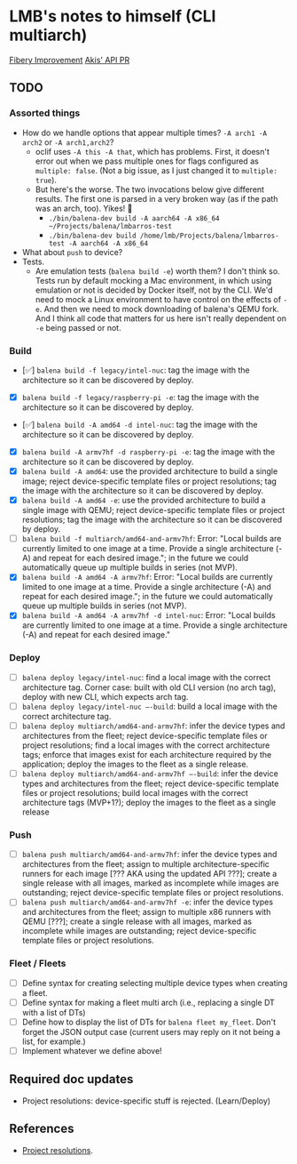 # LMB's notes to himself (CLI multiarch)

[Fibery Improvement](https://balena.fibery.io/Organisation/Improvements/Update-the-CLI-to-support-multi-arch-releases-MVP-863)
[Akis' API PR](https://github.com/balena-io/balena-api/pull/4336)

## TODO

### Assorted things

* How do we handle options that appear multiple times? `-A arch1 -A arch2` or
  `-A arch1,arch2`?
    * oclif uses `-A this -A that`, which has problems. First, it doesn't error
      out when we pass multiple ones for flags configured as `multiple: false`.
      (Not a big issue, as I just changed it to `multiple: true`).
    * But here's the worse. The two invocations below give different results.
      The first one is parsed in a very broken way (as if the path was an arch,
      too). Yikes! 🤮
        * `./bin/balena-dev build -A aarch64 -A x86_64  ~/Projects/balena/lmbarros-test`
        * `./bin/balena-dev build /home/lmb/Projects/balena/lmbarros-test -A aarch64 -A x86_64`
* What about `push` to device?
* Tests.
    * Are emulation tests (`balena build -e`) worth them? I don't think so.
      Tests run by default mocking a Mac environment, in which using emulation
      or not is decided by Docker itself, not by the CLI. We'd need to mock a
      Linux environment to have control on the effects of `-e`. And then we need
      to mock downloading of balena's QEMU fork. And I think all code that
      matters for us here isn't really dependent on `-e` being passed or not.

### Build

* [✅] `balena build -f legacy/intel-nuc`: tag the image with the architecture so
  it can be discovered by deploy.
* [X] `balena build -f legacy/raspberry-pi -e`: tag the image with the
  architecture so it can be discovered by deploy.
* [✅] `balena build -A amd64 -d intel-nuc`: tag the image with the architecture
  so it can be discovered by deploy.
* [X] `balena build -A armv7hf -d raspberry-pi -e`: tag the image with the
  architecture so it can be discovered by deploy.
* [X] `balena build -A amd64`: use the provided architecture to build a single
  image; reject device-specific template files or project resolutions; tag the
  image with the architecture so it can be discovered by deploy.
* [X] `balena build -A amd64 -e`: use the provided architecture to build a
  single image with QEMU; reject device-specific template files or project
  resolutions; tag the image with the architecture so it can be discovered by
  deploy.
* [ ] `balena build -f multiarch/amd64-and-armv7hf`: Error: "Local builds are
  currently limited to one image at a time. Provide a single architecture (-A)
  and repeat for each desired image."; in the future we could automatically
  queue up multiple builds in series (not MVP).
* [X] `balena build -A amd64 -A armv7hf`: Error: "Local builds are currently
  limited to one image at a time. Provide a single architecture (-A) and repeat
  for each desired image."; in the future we could automatically queue up
  multiple builds in series (not MVP).
* [X] `balena build -A amd64 -A armv7hf -d intel-nuc`: Error: "Local builds are
  currently limited to one image at a time. Provide a single architecture (-A)
  and repeat for each desired image."

### Deploy

* [ ] `balena deploy legacy/intel-nuc`: find a local image with the correct
  architecture tag. Corner case: built with old CLI version (no arch tag),
  deploy with new CLI, which expects arch tag.
* [ ] `balena deploy legacy/intel-nuc —-build`: build a local image with the
  correct architecture tag.
* [ ] `balena deploy multiarch/amd64-and-armv7hf`: infer the device types and
  architectures from the fleet; reject device-specific template files or project
  resolutions; find a local images with the correct architecture tags; enforce
  that images exist for each architecture required by the application; deploy
  the images to the fleet as a single release.
* [ ] `balena deploy multiarch/amd64-and-armv7hf —-build`: infer the device
  types and architectures from the fleet; reject device-specific template files
  or project resolutions; build local images with the correct architecture tags
  (MVP+1?); deploy the images to the fleet as a single release

### Push

* [ ] `balena push multiarch/amd64-and-armv7hf`: infer the device types and
  architectures from the fleet; assign to multiple architecture-specific runners
  for each image [??? AKA using the updated API ???]; create a single
  release with all images, marked as incomplete while images are outstanding;
  reject device-specific template files or project resolutions.
* [ ] `balena push multiarch/amd64-and-armv7hf -e`: infer the device types and
  architectures from the fleet; assign to multiple x86 runners with QEMU [???];
  create a single release with all images, marked as incomplete while images are
  outstanding; reject device-specific template files or project resolutions.

### Fleet / Fleets

* [ ] Define syntax for creating selecting multiple device types when creating a
  fleet.
* [ ] Define syntax for making a fleet multi arch (i.e., replacing a single DT
  with a list of DTs)
* [ ] Define how to display the list of DTs for `balena fleet my_fleet`. Don't
  forget the JSON output case (current users may reply on it not being a list,
  for example.)
* [ ] Implement whatever we define above!

## Required doc updates

* Project resolutions: device-specific stuff is rejected. (Learn/Deploy)

## References

* [Project
  resolutions](https://docs.balena.io/learn/deploy/deployment/#project-resolutions).
